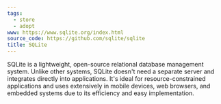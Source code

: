 ```yaml
---
tags:
  - store
  - adopt
www: https://www.sqlite.org/index.html
source_code: https://github.com/sqlite/sqlite
title: SQLite
---
```

SQLite is a lightweight, open-source relational database management system. Unlike other systems, SQLite doesn't need a separate server and integrates directly into applications. It's ideal for resource-constrained applications and uses extensively in mobile devices, web browsers, and embedded systems due to its efficiency and easy implementation.